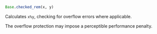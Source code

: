 ```julia
Base.checked_rem(x, y)
```

Calculates `x%y`, checking for overflow errors where applicable.

The overflow protection may impose a perceptible performance penalty.
